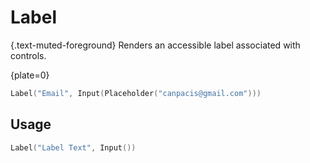 # Label

{.text-muted-foreground}
Renders an accessible label associated with controls.

{plate=0}
```go
Label("Email", Input(Placeholder("canpacis@gmail.com")))
```

## Usage

```go
Label("Label Text", Input())
```